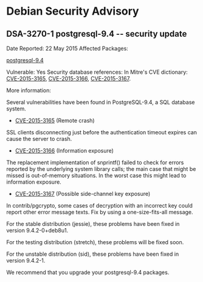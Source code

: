 
Debian Security Advisory
========================


DSA-3270-1 postgresql-9.4 -- security update
--------------------------------------------



Date Reported:
22 May 2015
Affected Packages:

[postgresql-9.4](https://packages.debian.org/src:postgresql-9.4)

Vulnerable:
Yes
Security database references:
In Mitre's CVE dictionary: [CVE-2015-3165](https://security-tracker.debian.org/tracker/CVE-2015-3165), [CVE-2015-3166](https://security-tracker.debian.org/tracker/CVE-2015-3166), [CVE-2015-3167](https://security-tracker.debian.org/tracker/CVE-2015-3167).  

More information:

Several vulnerabilities have been found in PostgreSQL-9.4, a SQL
database system.


* [CVE-2015-3165](https://security-tracker.debian.org/tracker/CVE-2015-3165)
(Remote crash)


SSL clients disconnecting just before the authentication timeout
 expires can cause the server to crash.
* [CVE-2015-3166](https://security-tracker.debian.org/tracker/CVE-2015-3166)
(Information exposure)


The replacement implementation of snprintf() failed to check for
 errors reported by the underlying system library calls; the main
 case that might be missed is out-of-memory situations. In the worst
 case this might lead to information exposure.
* [CVE-2015-3167](https://security-tracker.debian.org/tracker/CVE-2015-3167)
(Possible side-channel key exposure)


In contrib/pgcrypto, some cases of decryption with an incorrect key
 could report other error message texts. Fix by using a
 one-size-fits-all message.


For the stable distribution (jessie), these problems have been fixed in
version 9.4.2-0+deb8u1.


For the testing distribution (stretch), these problems will be fixed
soon.


For the unstable distribution (sid), these problems have been fixed in
version 9.4.2-1.


We recommend that you upgrade your postgresql-9.4 packages.





